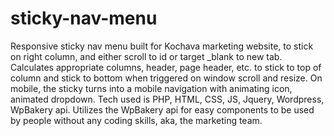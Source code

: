 # sticky-nav-menu
Responsive sticky nav menu built for Kochava marketing website, to stick on right column, and either scroll to id or target _blank to new tab.  Calculates appropriate columns, header, page header, etc. to stick to top of column and stick to bottom when triggered on window scroll and resize.  On mobile, the sticky turns into a mobile navigation with animating icon, animated dropdown. Tech used is PHP, HTML, CSS, JS, Jquery, Wordpress, WpBakery api. Utilizes the WpBakery api for easy components to be used by people without any coding skills, aka, the marketing team.
